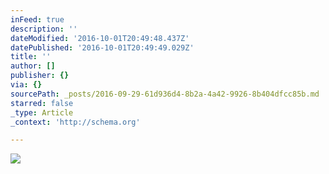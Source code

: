 ```yaml
---
inFeed: true
description: ''
dateModified: '2016-10-01T20:49:48.437Z'
datePublished: '2016-10-01T20:49:49.029Z'
title: ''
author: []
publisher: {}
via: {}
sourcePath: _posts/2016-09-29-61d936d4-8b2a-4a42-9926-8b404dfcc85b.md
starred: false
_type: Article
_context: 'http://schema.org'

---
```

<article style=""><img src="https://the-grid-user-content.s3-us-west-2.amazonaws.com/1687cbd5-79bf-419a-a4ae-30f1a5431b98.jpg" /></article>